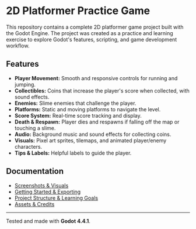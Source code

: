 # 2D Platformer Practice Game

This repository contains a complete 2D platformer game project built with the Godot Engine. The project was created as a practice and learning exercise to explore Godot's features, scripting, and game development workflow.

## Features

- **Player Movement:** Smooth and responsive controls for running and jumping.
- **Collectibles:** Coins that increase the player's score when collected, with sound effects.
- **Enemies:** Slime enemies that challenge the player.
- **Platforms:** Static and moving platforms to navigate the level.
- **Score System:** Real-time score tracking and display.
- **Death & Respawn:** Player dies and respawns if falling off the map or touching a slime.
- **Audio:** Background music and sound effects for collecting coins.
- **Visuals:** Pixel art sprites, tilemaps, and animated player/enemy characters.
- **Tips & Labels:** Helpful labels to guide the player.

## Documentation
- [Screenshots & Visuals](docs/SCREENSHOTS.md)
- [Getting Started & Exporting](docs/GETTING_STARTED.md)
- [Project Structure & Learning Goals](docs/PROJECT_INFO.md)
- [Assets & Credits](docs/ASSETS_CREDITS.md)

---

Tested and made with **Godot 4.4.1**.
